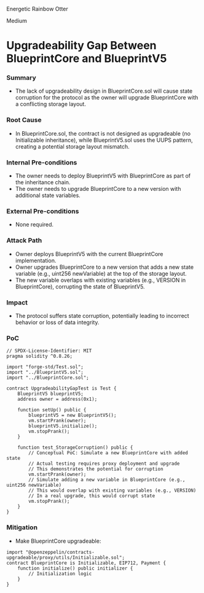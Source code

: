 Energetic Rainbow Otter

Medium

# Upgradeability Gap Between BlueprintCore and BlueprintV5

### Summary

- The lack of upgradeability design in BlueprintCore.sol will cause state corruption for the protocol as the owner will upgrade BlueprintCore with a conflicting storage layout.

### Root Cause

- In BlueprintCore.sol, the contract is not designed as upgradeable (no Initializable inheritance), while BlueprintV5.sol uses the UUPS pattern, creating a potential storage layout mismatch.

### Internal Pre-conditions

- The owner needs to deploy BlueprintV5 with BlueprintCore as part of the inheritance chain.
- The owner needs to upgrade BlueprintCore to a new version with additional state variables.

### External Pre-conditions

- None required.

### Attack Path

- Owner deploys BlueprintV5 with the current BlueprintCore implementation.
- Owner upgrades BlueprintCore to a new version that adds a new state variable (e.g., uint256 newVariable) at the top of the storage layout.
- The new variable overlaps with existing variables (e.g., VERSION in BlueprintCore), corrupting the state of BlueprintV5.

### Impact

- The protocol suffers state corruption, potentially leading to incorrect behavior or loss of data integrity.

### PoC

```solidity
// SPDX-License-Identifier: MIT
pragma solidity ^0.8.26;

import "forge-std/Test.sol";
import "../BlueprintV5.sol";
import "../BlueprintCore.sol";

contract UpgradeabilityGapTest is Test {
    BlueprintV5 blueprintV5;
    address owner = address(0x1);

    function setUp() public {
        blueprintV5 = new BlueprintV5();
        vm.startPrank(owner);
        blueprintV5.initialize();
        vm.stopPrank();
    }

    function test_StorageCorruption() public {
        // Conceptual PoC: Simulate a new BlueprintCore with added state
        // Actual testing requires proxy deployment and upgrade
        // This demonstrates the potential for corruption
        vm.startPrank(owner);
        // Simulate adding a new variable in BlueprintCore (e.g., uint256 newVariable)
        // This would overlap with existing variables (e.g., VERSION)
        // In a real upgrade, this would corrupt state
        vm.stopPrank();
    }
}
```

### Mitigation

- Make BlueprintCore upgradeable:

```solidity
import "@openzeppelin/contracts-upgradeable/proxy/utils/Initializable.sol";
contract BlueprintCore is Initializable, EIP712, Payment {
    function initialize() public initializer {
        // Initialization logic
    }
}
```